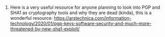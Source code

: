 1. Here is a very useful resource for anyone planning to look into PGP and SHA1 as cryptography tools and why they are dead (kinda), this is a wonderful resource: https://arstechnica.com/information-technology/2020/01/pgp-keys-software-security-and-much-more-threatened-by-new-sha1-exploit/
